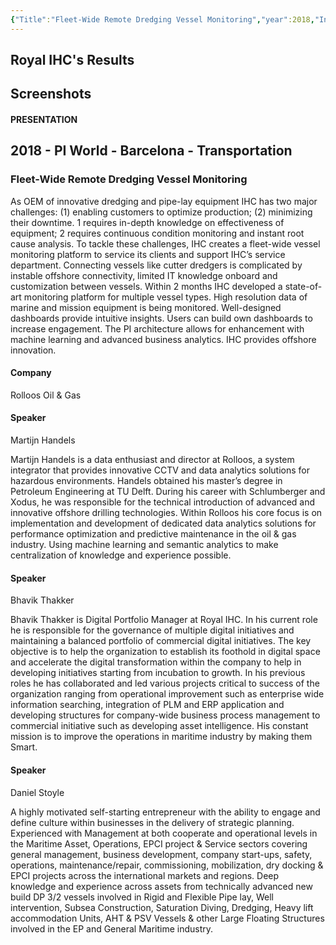 ```yaml
---
{"Title":"Fleet-Wide Remote Dredging Vessel Monitoring","year":2018,"Industry":"Oil & Gas","URL":"https://resources.osisoft.com/presentations/fleet-wide-remote-dredging-vessel-monitoring/","PDF":"https://cdn.osisoft.com/osi/presentations/2018-uc-emea-barcelona/UC18EU-D2TR06-RoyalIHC-Thakker-Fleet-Wide-Remote-Dredging-Vessel-Monitoring.pdf","Company":"Royal IHC","Keywords":["Ships"],"dg-publish":true,"permalink":"/aveva/customer-stories/2018/2018-royal-ihc-fleet-wide-remote-dredging-vessel-monitoring/","dgPassFrontmatter":true}
---
```


## Royal IHC's Results

## Screenshots

#### PRESENTATION

## 2018 - PI World - Barcelona - Transportation

### Fleet-Wide Remote Dredging Vessel Monitoring

As OEM of innovative dredging and pipe-lay equipment IHC has two major challenges: (1) enabling customers to optimize production; (2) minimizing their downtime. 1 requires in-depth knowledge on effectiveness of equipment; 2 requires continuous condition monitoring and instant root cause analysis. To tackle these challenges, IHC creates a fleet-wide vessel monitoring platform to service its clients and support IHC’s service department. Connecting vessels like cutter dredgers is complicated by instable offshore connectivity, limited IT knowledge onboard and customization between vessels. Within 2 months IHC developed a state-of-art monitoring platform for multiple vessel types. High resolution data of marine and mission equipment is being monitored. Well-designed dashboards provide intuitive insights. Users can build own dashboards to increase engagement. The PI architecture allows for enhancement with machine learning and advanced business analytics. IHC provides offshore innovation.

#### Company

Rolloos Oil & Gas

#### Speaker

Martijn Handels

Martijn Handels is a data enthusiast and director at Rolloos, a system integrator that provides innovative CCTV and data analytics solutions for hazardous environments. Handels obtained his master’s degree in Petroleum Engineering at TU Delft. During his career with Schlumberger and Xodus, he was responsible for the technical introduction of advanced and innovative offshore drilling technologies. Within Rolloos his core focus is on implementation and development of dedicated data analytics solutions for performance optimization and predictive maintenance in the oil & gas industry. Using machine learning and semantic analytics to make centralization of knowledge and experience possible.

#### Speaker

Bhavik Thakker

Bhavik Thakker is Digital Portfolio Manager at Royal IHC. In his current role he is responsible for the governance of multiple digital initiatives and maintaining a balanced portfolio of commercial digital initiatives. The key objective is to help the organization to establish its foothold in digital space and accelerate the digital transformation within the company to help in developing initiatives starting from incubation to growth. In his previous roles he has collaborated and led various projects critical to success of the organization ranging from operational improvement such as enterprise wide information searching, integration of PLM and ERP application and developing structures for company-wide business process management to commercial initiative such as developing asset intelligence. His constant mission is to improve the operations in maritime industry by making them Smart.

#### Speaker

Daniel Stoyle

A highly motivated self-starting entrepreneur with the ability to engage and define culture within businesses in the delivery of strategic planning. Experienced with Management at both cooperate and operational levels in the Maritime Asset, Operations, EPCI project & Service sectors covering general management, business development, company start-ups, safety, operations, maintenance/repair, commissioning, mobilization, dry docking & EPCI projects across the international markets and regions. Deep knowledge and experience across assets from technically advanced new build DP 3/2 vessels involved in Rigid and Flexible Pipe lay, Well intervention, Subsea Construction, Saturation Diving, Dredging, Heavy lift accommodation Units, AHT & PSV Vessels & other Large Floating Structures involved in the EP and General Maritime industry.